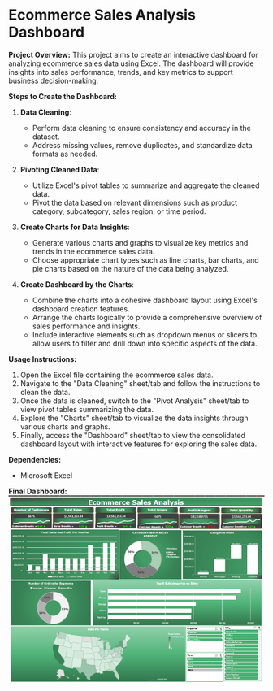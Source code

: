 # Ecommerce Sales Analysis Dashboard

**Project Overview:**
This project aims to create an interactive dashboard for analyzing ecommerce sales data using Excel. The dashboard will provide insights into sales performance, trends, and key metrics to support business decision-making.

**Steps to Create the Dashboard:**

1. **Data Cleaning**:
   - Perform data cleaning to ensure consistency and accuracy in the dataset.
   - Address missing values, remove duplicates, and standardize data formats as needed.

2. **Pivoting Cleaned Data**:
   - Utilize Excel's pivot tables to summarize and aggregate the cleaned data.
   - Pivot the data based on relevant dimensions such as product category, subcategory, sales region, or time period.

3. **Create Charts for Data Insights**:
   - Generate various charts and graphs to visualize key metrics and trends in the ecommerce sales data.
   - Choose appropriate chart types such as line charts, bar charts, and pie charts based on the nature of the data being analyzed.

4. **Create Dashboard by the Charts**:
   - Combine the charts into a cohesive dashboard layout using Excel's dashboard creation features.
   - Arrange the charts logically to provide a comprehensive overview of sales performance and insights.
   - Include interactive elements such as dropdown menus or slicers to allow users to filter and drill down into specific aspects of the data.

**Usage Instructions:**
1. Open the Excel file containing the ecommerce sales data.
2. Navigate to the "Data Cleaning" sheet/tab and follow the instructions to clean the data.
3. Once the data is cleaned, switch to the "Pivot Analysis" sheet/tab to view pivot tables summarizing the data.
4. Explore the "Charts" sheet/tab to visualize the data insights through various charts and graphs.
5. Finally, access the "Dashboard" sheet/tab to view the consolidated dashboard layout with interactive features for exploring the sales data.

**Dependencies:**
- Microsoft Excel

**Final Dashboard:**
![Dashboard](https://github.com/sohilamohey/Excel-Projects/blob/main/Ecommerce%20Sales%20Analysis%20Dashboard/Ecommerce%20Sales%20Analysis%20Dashboard.png)